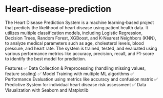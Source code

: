 # Heart-disease-prediction
The Heart Disease Prediction System is a machine learning-based project that predicts the likelihood of heart disease using patient health data. It utilizes multiple classification models, including Logistic Regression, Decision Trees, Random Forest, XGBoost, and K-Nearest Neighbors (KNN), to analyze medical parameters such as age, cholesterol levels, blood pressure, and heart rate. The system is trained, tested, and evaluated using various performance metrics like accuracy, precision, recall, and F1-score to identify the best model for prediction.

Features
✅ Data Collection & Preprocessing (handling missing values, feature scaling)
✅ Model Training with multiple ML algorithms
✅ Performance Evaluation using metrics like accuracy and confusion matrix
✅ Predictive System for individual heart disease risk assessment
✅ Data Visualization with Seaborn and Matplotlib


